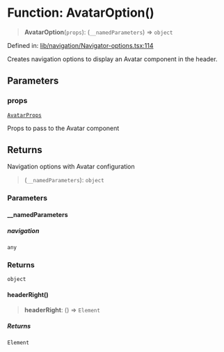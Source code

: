 # Function: AvatarOption()

> **AvatarOption**(`props`): (`__namedParameters`) => `object`

Defined in: [lib/navigation/Navigator-options.tsx:114](https://github.com/aldesgroup/goaldn/blob/850e22fffd19501920628173674ada43cba9a29a/lib/navigation/Navigator-options.tsx#L114)

Creates navigation options to display an Avatar component in the header.

## Parameters

### props

[`AvatarProps`](../type-aliases/AvatarProps.md)

Props to pass to the Avatar component

## Returns

Navigation options with Avatar configuration

> (`__namedParameters`): `object`

### Parameters

#### \_\_namedParameters

##### navigation

`any`

### Returns

`object`

#### headerRight()

> **headerRight**: () => `Element`

##### Returns

`Element`
